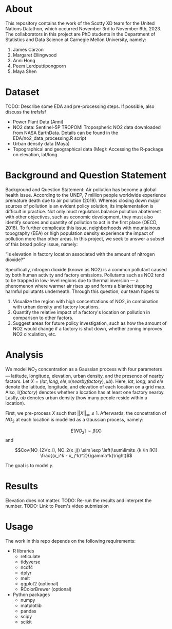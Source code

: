 # About

This repository contains the work of the Scotty XD team for the United Nations Datathon, which occurred November 3rd to November 6th, 2023. 
The collaborators in this project are PhD students in the Department of Statistics and Data Science at Carnegie Mellon University, namely:
1. James Carzon
2. Margaret Ellingwood
3. Anni Hong
4. Peem Lerdputtipongporn
5. Maya Shen

# Dataset 
TODO: Describe some EDA and pre-processing steps. If possible, also discuss the trefsfsf
- Power Plant Data (Anni) 
- NO2 data: Sentinel-5P TROPOMI Tropospheric NO2 data downloaded from NASA EarthData. Details can be found in the EDA/no2_data_processing.R script
- Urban density data (Maya)
- Topographical and geographical data (Meg): Accessing the R-package on elevation, lat/long. 

# Background and Question Statement
Background and Question Statement: Air pollution has become a global health issue. According to the UNEP, 7 million people worldwide experience premature death due to air pollution (2019). Whereas closing down major sources of pollution is an evident policy solution, its implementation is difficult in practice. Not only must regulators balance pollution abatement with other objectives, such as economic development, they must also identify sources and quantity of pollution to act in the first place (OECD, 2018). To further complicate this issue, neighborhoods with mountainous topography (EEA) or high population density experience the impact of pollution more than other areas. In this project, we seek to answer a subset of this broad policy issue, namely:

“Is elevation in factory location associated with the amount of nitrogen dioxide?”

Specifically, nitrogen dioxide (known as NO2) is a common pollutant caused by both human activity and factory emissions. Pollutants such as NO2 tend to be trapped in low-level regions due to thermal inversion — a phenomenon where warmer air rises up and forms a blanket trapping harmful pollutants underneath. Through this question, our team hopes to
1. Visualize the region with high concentrations of NO2, in combination with urban density and factory locations. 
2. Quantify the relative impact of a factory's location on pollution in comparison to other factors. 
3. Suggest areas for future policy investigation, such as how the amount of NO2 would change if a factory is shut down, whether zoning improves NO2 circulation, etc.

# Analysis
We model $NO_2$ concentration as a Gaussian process with four parameters — latitude, longitude, elevation, urban density, and the presence of nearby factors. 
Let $X = (lat, long, ele, \mathds{I}(nearby factory), ub)$. Here, $lat$, $long$, and $ele$ denote the latitude, longitude, and elevation of each location on a grid map. Also, 
$\mathds{I}(factory)$ denotes whether a location has at least one factory nearby. Lastly, $ub$ denotes urban density (how many people reside within a location). 

First, we pre-process $X$ such that $\lvert \lvert X \rvert \rvert_{\infty} \leq 1$. Afterwards, the concetration of $NO_2$ at each location is modelled as a Gaussian process, namely:

$$E[NO_{2}] \sim \beta(X)$$ and

$$Cov(NO_{2}(x_i), NO_2(x_j)) \sim \exp \left(\sum\limits_{k \in [K]} \frac{(x_i^k - x_j^k)^2}{\gamma^k}\right)$$ 

The goal is to model $\gamma$.

# Results 

Elevation does not matter.
TODO: Re-run the results and interpret the number. 
TODO: Link to Peem's video submission 

# Usage

The work in this repo depends on the following requirements:
* R libraries
  + reticulate
  + tidyverse
  + ncdf4
  + dplyr
  + melt
  + ggplot2 (optional)
  + RColorBrewer (optional)
* Python packages
  + numpy
  + matplotlib
  + pandas
  + scipy
  + scikit
